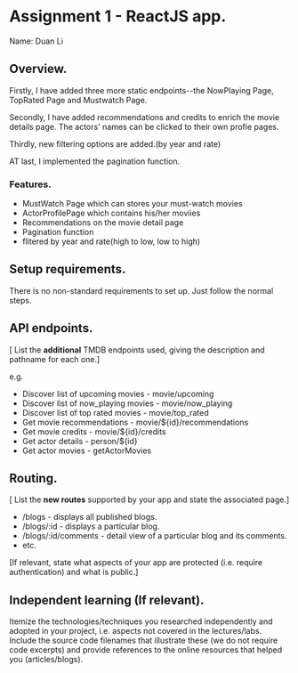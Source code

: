# Assignment 1 - ReactJS app.

Name: Duan Li

## Overview.

Firstly, I have added three more static endpoints--the NowPlaying Page, TopRated Page and Mustwatch Page. 

Secondly, I have added recommendations and credits to enrich the movie details page. The actors' names can be clicked to their own profie pages.

Thirdly, new filtering options are added.(by year and rate) 

AT last, I implemented the pagination function.

### Features.
+ MustWatch Page which can stores your must-watch movies 
+ ActorProfilePage which contains his/her moviies
+ Recommendations on the movie detail page
+ Pagination function
+ flitered by year and rate(high to low, low to high)

## Setup requirements.

There is no non-standard requirements to set up. Just follow the normal steps.

## API endpoints.

[ List the __additional__ TMDB endpoints used, giving the description and pathname for each one.] 

e.g.
+ Discover list of upcoming movies - movie/upcoming
+ Discover list of now_playing movies - movie/now_playing
+ Discover list of top rated movies - movie/top_rated
+ Get movie recommendations - movie/${id}/recommendations
+ Get movie credits - movie/${id}/credits
+ Get actor details - person/${id}
+ Get actor movies - getActorMovies
## Routing.

[ List the __new routes__ supported by your app and state the associated page.]

+ /blogs - displays all published blogs.
+ /blogs/:id - displays a particular blog.
+ /blogs/:id/comments - detail view of a particular blog and its comments.
+ etc.

[If relevant, state what aspects of your app are protected (i.e. require authentication) and what is public.]

## Independent learning (If relevant).

Itemize the technologies/techniques you researched independently and adopted in your project, 
i.e. aspects not covered in the lectures/labs. Include the source code filenames that illustrate these 
(we do not require code excerpts) and provide references to the online resources that helped you (articles/blogs).
